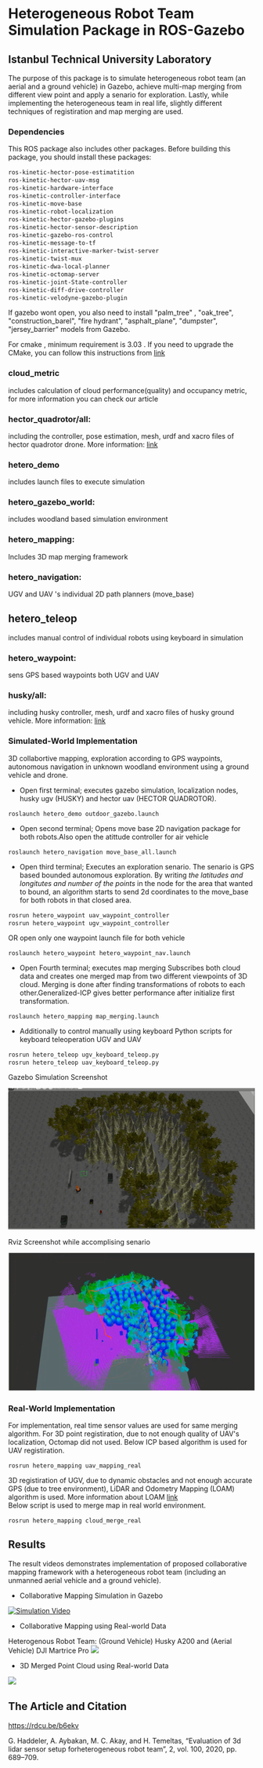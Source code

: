 # Heterogeneous Robot Team Simulation Package in ROS-Gazebo 

## Istanbul Technical University Laboratory
The purpose of this package is to simulate heterogeneous robot team (an aerial and a ground vehicle) in Gazebo, achieve multi-map merging from different view point and apply a senario for exploration. Lastly, while implementing the heterogeneous team in real life,  slightly different techniques of registiration and map merging are used.



### Dependencies
This ROS package  also includes other packages. 
Before building this package, you should install these packages: 

```
ros-kinetic-hector-pose-estimatition 
ros-kinetic-hector-uav-msg
ros-kinetic-hardware-interface
ros-kinetic-controller-interface
ros-kinetic-move-base
ros-kinetic-robot-localization
ros-kinetic-hector-gazebo-plugins 
ros-kinetic-hector-sensor-description
ros-kinetic-gazebo-ros-control
ros-kinetic-message-to-tf
ros-kinetic-interactive-marker-twist-server
ros-kinetic-twist-mux
ros-kinetic-dwa-local-planner
ros-kinetic-octomap-server 
ros-kinetic-joint-State-controller
ros-kinetic-diff-drive-controller
ros-kinetic-velodyne-gazebo-plugin
```
If gazebo wont open, you also need to install "palm_tree" , "oak_tree", "construction_barel", "fire hydrant", "asphalt_plane", "dumpster", "jersey_barrier" models from Gazebo. 

For cmake , minimum requirement is 3.03 . If you need to upgrade the CMake, you can follow this instructions from  [link](https://askubuntu.com/questions/610291/how-to-install-cmake-3-2-on-ubuntu)

### cloud_metric
includes calculation of cloud performance(quality) and occupancy metric, for more information you can check our article
### hector_quadrotor/all:
including the controller, pose estimation, mesh, urdf and xacro files of hector quadrotor drone. More information:  [link](https://github.com/tu-darmstadt-ros-pkg/hector_quadrotor)
### hetero_demo
includes launch files to execute simulation
### hetero_gazebo_world:
includes woodland based simulation environment
### hetero_mapping:
Includes 3D map merging framework
### hetero_navigation:
UGV and UAV 's individual 2D path planners (move_base)
## hetero_teleop
includes manual control of individual robots using keyboard in simulation 
### hetero_waypoint:
sens GPS based waypoints both UGV and UAV
### husky/all:
including husky controller, mesh, urdf and xacro files of husky ground vehicle. More information: [link](https://github.com/husky/husky)


### Simulated-World Implementation

3D collabortive mapping, exploration according to GPS waypoints,  autonomous navigation in unknown woodland environment using a ground vehicle and drone.

* Open first terminal; executes gazebo simulation, localization nodes, husky ugv (HUSKY) and hector uav (HECTOR QUADROTOR).

```
roslaunch hetero_demo outdoor_gazebo.launch 
```

* Open second terminal; Opens move base 2D navigation package for both robots.Also open the atittude controller for air vehicle

```
roslaunch hetero_navigation move_base_all.launch 
```


* Open third terminal;  Executes an exploration senario. The senario is GPS based bounded autonomous exploration. By writing *the latitudes and longitutes and number of the points* in the node for the area that wanted to bound, an algorithm  starts to send 2d coordinates to the move_base for both robots  in that closed area.

```
rosrun hetero_waypoint uav_waypoint_controller
rosrun hetero_waypoint ugv_waypoint_controller
```
OR open only one waypoint launch file for both vehicle

```
roslaunch hetero_waypoint hetero_waypoint_nav.launch
```

* Open Fourth terminal; executes map merging
Subscribes both cloud data and creates one merged map from two different viewpoints of 3D cloud. Merging is done after finding transformations of robots to each other.Generalized-ICP  gives better performance after initialize first transformation.
```
roslaunch hetero_mapping map_merging.launch
```

* Additionally to control manually using keyboard
Python scripts for keyboard teleoperation UGV and UAV 
```
rosrun hetero_teleop ugv_keyboard_teleop.py
rosrun hetero_teleop uav_keyboard_teleop.py
```



Gazebo Simulation Screenshot

![ScreenShot](docs/hetero_2.png)

Rviz Screenshot while accomplising senario
 
![ScreenShot](docs/hetero_1.png)

### Real-World Implementation

For  implementation, real time sensor values are used for same merging algorithm. For 3D point registiration, due to not enough quality of UAV's localization, Octomap did not used. Below ICP based algorithm is used for UAV registiration. 
```
rosrun hetero_mapping uav_mapping_real
```
3D registiration of UGV, due to dynamic obstacles and not enough accurate GPS (due to tree environment), LiDAR and Odometry Mapping (LOAM) algorithm is used. More information about LOAM [link](https://github.com/laboshinl/loam_velodyne)   
Below script is used to merge map in real world environment. 
```
rosrun hetero_mapping cloud_merge_real
```

## Results 
The result videos demonstrates implementation of proposed collaborative mapping framework with a heterogeneous robot team (including an unmanned aerial vehicle and a ground vehicle).
* Collaborative Mapping Simulation in Gazebo

[![Simulation Video](https://img.youtube.com/vi/r9c5m6STxKA/0.jpg)](https://www.youtube.com/watch?v=r9c5m6STxKA "Simulation of Heterogeneous Team Robot")

* Collaborative Mapping using Real-world Data

Heterogenous Robot Team: (Ground Vehicle) Husky A200 and (Aerial Vehicle) DJI Martrice Pro 
 ![](docs/robot_team.gif?raw=true)

* 3D Merged Point Cloud using Real-world Data

 ![](docs/result.gif?raw=true)


## The Article and Citation
https://rdcu.be/b6ekv

G. Haddeler, A. Aybakan, M. C. Akay, and H. Temeltas, “Evaluation of 3d lidar sensor setup forheterogeneous robot team”, 2, vol. 100, 2020, pp. 689–709.


